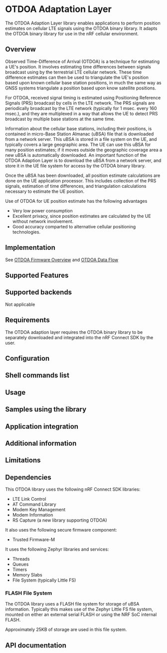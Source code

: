 # OTDOA Adaptation Layer
The OTDOA Adaption Layer library enables applications to perform position estimates on cellular LTE signals using the OTDOA binary library.  It adapts the OTDOA binary library for use in the nRF cellular environment.

## Overview
Observed Time-Difference of Arrival (OTDOA) is a technique for estimating a UE's position.  It involves estimating time differences between signals broadcast using by the terrestrial LTE cellular network.  These time difference estimates can then be used to triangulate the UE's position based upon known cellular base station positions, in much the same way as GNSS systems triangulate a position based upon know satellite positions.

For OTDOA, received signal timing is estimated using Positioning Reference Signals (PRS) broadcast by cells in the LTE network.  The PRS signals are periodically broadcast by the LTE network (typically for 1 msec. every 160 msec.), and they are multiplexed in a way that allows the UE to detect PRS broadcast by multiple base stations at the same time.

Information about the cellular base stations, including their positions, is contained in micro-Base Station Almanac (uBSA) file that is downloaded from a network server.  This uBSA is stored in a file system on the UE, and typically covers a large geographic area.  The UE can use this uBSA for many position estimates; if it moves outside the geographic coverage area a new uBSA is automatically downloaded.  An important function of the OTDOA Adaption Layer is to download the uBSA from a network server, and store it in the UE file system for access by the OTDOA binary library.

Once the uBSA has been downloaded, all position estimate calculations are done on the UE application processor.  This includes collection of the PRS signals, estimation of time differences, and triangulation calculations necessary to estimate the UE position.

Use of OTDOA for UE position estimate has the following advantages
- Very low power consumption
- Excellent privacy, since position estimates are calculated by the UE without network involvement.
- Good accuracy comparted to alternative cellular positioning technologies.


## Implementation
See [OTDOA Firmware Overview](otdoa_firmware.md) and [OTDOA Data Flow](otdoa_data_flow.md)

## Supported Features



## Supported backends
Not applicable

## Requirements
The OTDOA adaption layer requires the OTDOA binary library to be separately downloaded and integrated
into the nRF Connect SDK by the user.

## Configuration

## Shell commands list

## Usage

## Samples using the library

## Application integration

## Additional information

## Limitations

## Dependencies
This OTDOA library uses the following nRF Connect SDK libraries:

* LTE Link Control
* AT Command Library
* Modem Key Management
* Modem Information
* RS Capture (a new library supporting OTDOA)

It also uses the following secure firmware component:
* Trusted Firmware-M

It uses the following Zephyr libraries and services:
* Threads
* Queues
* Timers
* Memory Slabs
* File System (typically Little FS)


### FLASH File System
The OTDOA library uses a FLASH file system for storage of uBSA information.  Typically this makes use of the Zephyr Little FS file system, mounted on either an external serial FLASH or using the NRF SoC internal FLASH.

Approximately 25KB of storage are used in this file system.

## API documentation

